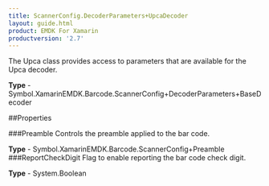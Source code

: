 ```yaml
---
title: ScannerConfig.DecoderParameters+UpcaDecoder
layout: guide.html
product: EMDK For Xamarin 
productversion: '2.7' 
---
```

The Upca class provides access to parameters that are available for the Upca decoder.

**Type** - Symbol.XamarinEMDK.Barcode.ScannerConfig+DecoderParameters+BaseDecoder

##Properties

###Preamble
Controls the preamble applied to the bar code.

**Type** - Symbol.XamarinEMDK.Barcode.ScannerConfig+Preamble
###ReportCheckDigit
Flag to enable reporting the bar code check digit.

**Type** - System.Boolean
